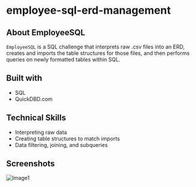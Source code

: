 # employee-sql-erd-management
## About EmployeeSQL

`EmployeeSQL` is a SQL challenge that interprets raw .csv files into an ERD, creates and imports the table structures for those files, and then performs queries on newly formatted tables within SQL.

## Built with
- SQL
- QuickDBD.com

## Technical Skills
- Interpreting raw data
- Creating table structures to match imports
- Data filtering, joining, and subqueries

## Screenshots
![Image1](https://user-images.githubusercontent.com/74934154/142749210-c33c464f-907b-4a71-b192-9a2f98cf9846.png)